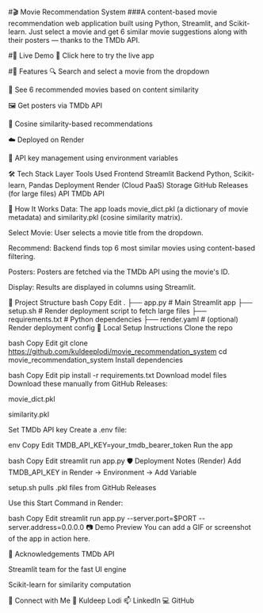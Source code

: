 #🎬 Movie Recommendation System
###A content-based movie recommendation web application built using Python, Streamlit, and Scikit-learn. Just select a movie and get 6 similar movie suggestions along with their posters — thanks to the TMDb API.


#🚀 Live Demo
🔗 Click here to try the live app

#📌 Features
🔍 Search and select a movie from the dropdown

🤖 See 6 recommended movies based on content similarity

🖼️ Get posters via TMDb API

🧠 Cosine similarity-based recommendations

☁️ Deployed on Render

🔐 API key management using environment variables

🛠️ Tech Stack
Layer	Tools Used
Frontend	Streamlit
Backend	Python, Scikit-learn, Pandas
Deployment	Render (Cloud PaaS)
Storage	GitHub Releases (for large files)
API	TMDb API

🧠 How It Works
Data: The app loads movie_dict.pkl (a dictionary of movie metadata) and similarity.pkl (cosine similarity matrix).

Select Movie: User selects a movie title from the dropdown.

Recommend: Backend finds top 6 most similar movies using content-based filtering.

Posters: Posters are fetched via the TMDb API using the movie's ID.

Display: Results are displayed in columns using Streamlit.

📂 Project Structure
bash
Copy
Edit
.
├── app.py              # Main Streamlit app
├── setup.sh            # Render deployment script to fetch large files
├── requirements.txt    # Python dependencies
├── render.yaml         # (optional) Render deployment config
🧪 Local Setup Instructions
Clone the repo

bash
Copy
Edit
git clone https://github.com/kuldeeplodi/movie_recommendation_system
cd movie_recommendation_system
Install dependencies

bash
Copy
Edit
pip install -r requirements.txt
Download model files
Download these manually from GitHub Releases:

movie_dict.pkl

similarity.pkl

Set TMDb API key
Create a .env file:

env
Copy
Edit
TMDB_API_KEY=your_tmdb_bearer_token
Run the app

bash
Copy
Edit
streamlit run app.py
🛡️ Deployment Notes (Render)
Add TMDB_API_KEY in Render → Environment → Add Variable

setup.sh pulls .pkl files from GitHub Releases

Use this Start Command in Render:

bash
Copy
Edit
streamlit run app.py --server.port=$PORT --server.address=0.0.0.0
📷 Demo Preview
You can add a GIF or screenshot of the app in action here.

📘 Acknowledgements
TMDb API

Streamlit team for the fast UI engine

Scikit-learn for similarity computation

🤝 Connect with Me
👤 Kuldeep Lodi
📫 LinkedIn
💻 GitHub
